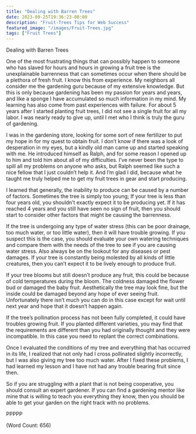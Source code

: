 ```yaml
---
title: "Dealing with Barren Trees"
date: 2023-09-25T19:36:23-08:00
description: "Fruit-Trees Tips for Web Success"
featured_image: "/images/Fruit-Trees.jpg"
tags: ["Fruit Trees"]
---
```


Dealing with Barren Trees

One of the most frustrating things that can possibly happen to someone who has slaved for hours and hours in growing a fruit tree is the unexplainable barrenness that can sometimes occur when there should be a plethora of fresh fruit. I know this from experience. My neighbors all consider me the gardening guru because of my extensive knowledge. But this is only because gardening has been my passion for years and years, and like a sponge I have accumulated so much information in my mind. My learning has also come from past experiences with failure. For about 5 years after I started planting fruit trees, I did not see a single fruit for all my labor. I was nearly ready to give up, until I met who I think is truly the guru of gardening.

I was in the gardening store, looking for some sort of new fertilizer to put my hope in for my quest to obtain fruit. I don’t know if there was a look of desperation in my eyes, but a kindly old man came up and started speaking with me. He introduced himself as Ralph, and for some reason I opened up to him and told him about all of my difficulties. I’ve never been the type to spill all my problems on anyone who asks, but Ralph seemed like such a nice fellow that I just couldn’t help it. And I’m glad I did, because what he taught me truly helped me to get my fruit trees in gear and start producing.

I learned that generally, the inability to produce can be caused by a number of factors. Sometimes the tree is simply too young; If your tree is less than four years old, you shouldn’t exactly expect it to be producing yet. If it has reached 4 years and you still have seen no sign of fruit, then you should start to consider other factors that might be causing the barrenness.

If the tree is undergoing any type of water stress (this can be poor drainage, too much water, or too little water), then it will have trouble growing. If you suspect this is the case, you should evaluate your own watering techniques and compare them with the needs of the tree to see if you are causing water stress. Also always be on the lookout for any diseases or pest damages. If your tree is constantly being molested by all kinds of little creatures, then you can’t expect it to be lively enough to produce fruit. 

If your tree blooms but still doesn’t produce any fruit, this could be because of cold temperatures during the bloom. The coldness damaged the flower bud or damaged the baby fruit. Aesthetically the tree may look fine, but the inside could be damaged beyond any hope of ever seeing fruit. Unfortunately there isn’t much you can do in this case except for wait until next year and hope that it doesn’t happen again.

If the tree’s pollination process has not been fully completed, it could have troubles growing fruit. If you planted different varieties, you may find that the requirements are different than you had originally thought and they were incompatible. In this case you need to replant the correct combinations.

Once I evaluated the conditions of my tree and everything that has occurred in its life, I realized that not only had I cross pollinated slightly incorrectly, but I was also giving my tree too much water. After I fixed these problems, I had learned my lesson and I have not had any trouble bearing fruit since then.

So if you are struggling with a plant that is not being cooperative, you should consult an expert gardener. If you can find a gardening mentor like mine that is willing to teach you everything they know, then you should be able to get your garden on the right track with no problems.

PPPPP

(Word Count: 656)
